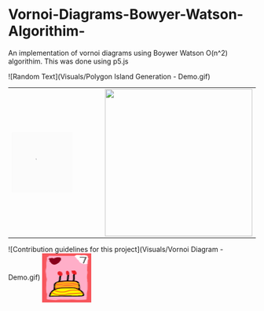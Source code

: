 # Vornoi-Diagrams-Bowyer-Watson-Algorithim-
An implementation of vornoi diagrams using Boywer Watson O(n^2) algorithim.
This was done using p5.js

![Random Text](Visuals/Polygon Island Generation - Demo.gif)
<table>
  <td>
<img align="center" width=70% height=70% src="Visuals/Polygon Island Generation - Demo.gif">
</td>
  <td>
<img align="center" width="300" height="300" src="Visuals/Lloyd Relaxation - Demo.gif">
</td>
</table>

![Contribution guidelines for this project](Visuals/Vornoi Diagram - Demo.gif)
<img align="center" width="100" height="100" src="Cake.png">
